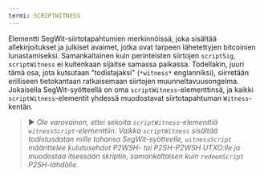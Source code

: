 ```yaml
---
termi: SCRIPTWITNESS
---
```


Elementti SegWit-siirtotapahtumien merkinnöissä, joka sisältää allekirjoitukset ja julkiset avaimet, jotka ovat tarpeen lähetettyjen bitcoinien lunastamiseksi. Samankaltainen kuin perinteisten siirtojen `scriptSig`, `scriptWitness` ei kuitenkaan sijaitse samassa paikassa. Todellakin, juuri tämä osa, jota kutsutaan "todistajaksi" (`*witness*` englanniksi), siirretään erilliseen tietokantaan ratkaisemaan siirtojen muunneltavuusongelma. Jokaisella SegWit-syötteellä on oma `scriptWitness`-elementtinsä, ja kaikki `scriptWitness`-elementit yhdessä muodostavat siirtotapahtuman `Witness`-kentän.

> ► *Ole varovainen, ettei sekoita `scriptWitness`-elementtiä `witnessScript`-elementtiin. Vaikka `scriptWitness` sisältää todistusdatan mille tahansa SegWit-syötteelle, `witnessScript` määrittelee kulutusehdot P2WSH- tai P2SH-P2WSH UTXO:lle ja muodostaa itsessään skriptin, samankaltaisen kuin `redeemScript` P2SH-lähdölle.*